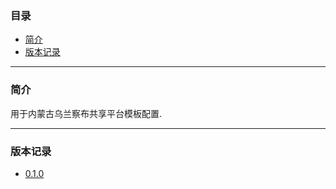 ### 目录

* [简介](#abstract)
* [版本记录](#version)

---

### <a name="abstract">简介</a>

用于内蒙古乌兰察布共享平台模板配置.

---

### <a name="version">版本记录</a>

* [0.1.0](./Docs/Version/0.1.0.md "0.1.0")